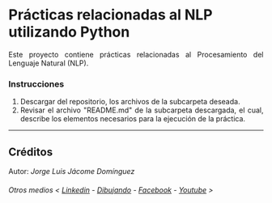 # Prácticas relacionadas al NLP utilizando Python

<div align="justify">
Este proyecto contiene prácticas relacionadas al Procesamiento del Lenguaje Natural (NLP).
</div>

### Instrucciones

<ol>
    <li><div align="justify">Descargar del repositorio, los archivos de la subcarpeta deseada.
    </div></li>
    <li><div align="justify">Revisar el archivo "README.md" de la subcarpeta descargada, el cual, describe los elementos necesarios para la ejecución de la práctica.
    </li>
</ol>

*******
## Créditos

Autor: *Jorge Luis Jácome Domínguez*

######  Otros medios < [Linkedin](https://www.linkedin.com/in/jorge-luis-j%C3%A1come-dom%C3%ADnguez-44294a91/) - [Dibujando](https://dibujando.net/soragefroren) - [Facebook](https://www.facebook.com/SoraGefroren) - [Youtube](https://www.youtube.com/c/SoraGefroren) >


